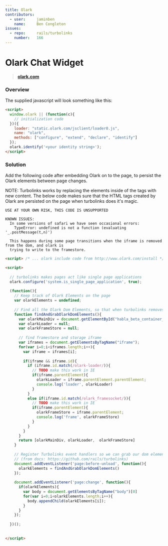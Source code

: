 ```yaml
---
title: Olark
contributors:
  - user:     jaminben
    name:     Ben Congleton
issues:
  - repo:     rails/turbolinks
    number:   166
---
```


# Olark Chat Widget 

> **[olark.com](http://olark.com)**

### Overview

The supplied javascript will look something like this:

```html
<script>
  window.olark || (function(c){
    // initialization code
  })({ 
    loader: "static.olark.com/jsclient/loader0.js", 
    name: "olark", 
    methods: ["configure", "extend", "declare", "identify"]
  });
  olark.identify('<your identity string>');
</script>
```

### Solution

Add the following code after embedding Olark on to the page, to persist the Olark elements between page changes.

NOTE: Turbolinks works by replacing the elements inside of the <body> tags with new content.
    The below code makes sure that the HTML tags created by Olark are persisted on the page when 
    turbolinks does it's magic.
  
    USE AT YOUR OWN RISK, THIS CODE IS UNSUPPORTED
    
    KNOWN ISSUES:
      In some versions of safari we have seen occasional errors:
        TypeError: undefined is not a function (evaluating '_.postMessage(t,n)')
      
      This happens during some page transitions when the iframe is removed from the dom, and olark is 
      trying to write to the framestore.
```html
<script> /* ... olark include code from http://www.olark.com/install */</script>

<script>
 
  // turbolinks makes pages act like single page applications
  olark.configure('system.is_single_page_application', true);
  
  (function(){
    // Keep track of Olark Elements on the page
    var olarkElements = undefined;
    
    // Find all the Olark Dom Elements, so that when turbolinks removes them we can add them back.
    function findAndGrabOlarkDomElements(){
      var olarkMainDiv = document.getElementById("habla_beta_container_do_not_rely_on_div_classes_or_names");
      var olarkLoader = null;
      var olarkFrameStore = null;
    
      // find framestore and storage iframe
      var iframes = document.getElementsByTagName("iframe");
      for(var i=0;i<iframes.length;i++){
        var iframe = iframes[i];
      
        if(iframe && iframe.id){
          if (iframe.id.match(/olark-loader/)){
            // TODO make this work in IE
            if(iframe.parentElement){
              olarkLoader = iframe.parentElement.parentElement;
              console.log('loader', olarkLoader)
            }
          }
          else if(iframe.id.match(/olark_framesocket/)){
            // TODO make this work in IE
            if(iframe.parentElement){
              olarkFrameStore = iframe.parentElement;
              console.log('frame', olarkFrameStore)
            }            
          }
        }
      }
      return [olarkMainDiv, olarkLoader,  olarkFrameStore]
    }
  
    // Register Turbolinks event handlers so we can grab our dom elements before it's too late.
    // (from docs: https://github.com/rails/turbolinks)
    document.addEventListener('page:before-unload', function(){
      olarkElements = findAndGrabOlarkDomElements()
    });
  
    document.addEventListener('page:change', function(){
      if(olarkElements){
        var body = document.getElementsByTagName("body")[0]
        for(var i=0;i<olarkElements.length;i++){
          body.appendChild(olarkElements[i]);    
        }         
      }
    });
    
  })();
  
  
</script>
```
